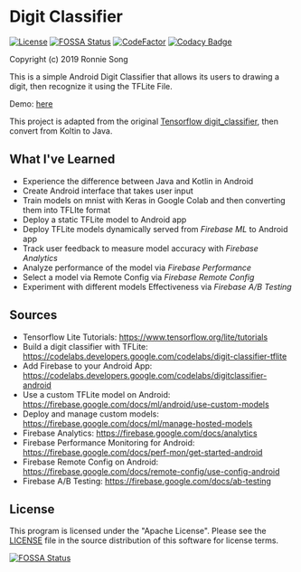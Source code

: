 # Digit Classifier

[![License](https://img.shields.io/badge/License-Apache%202.0-blue.svg)](https://opensource.org/licenses/Apache-2.0)
[![FOSSA Status](https://app.fossa.com/api/projects/git%2Bgithub.com%2Fronniesong0809%2FDigit-Classifier-App.svg?type=shield)](https://app.fossa.com/projects/git%2Bgithub.com%2Fronniesong0809%2FDigit-Classifier-App?ref=badge_shield)
[![CodeFactor](https://www.codefactor.io/repository/github/ronniesong0809/digit-classifier-app/badge)](https://www.codefactor.io/repository/github/ronniesong0809/digit-classifier-app)
[![Codacy Badge](https://app.codacy.com/project/badge/Grade/aad29daa9412448d995cb8e33c019226)](https://www.codacy.com/manual/ronsong/Digit-Classifier-App?utm_source=github.com&utm_medium=referral&utm_content=ronniesong0809/Digit-Classifier-App&utm_campaign=Badge_Grade)

Copyright (c) 2019 Ronnie Song

This is a simple Android Digit Classifier that allows its users to drawing a digit, then recognize it using the TFLite File.

Demo: [here](https://github.com/ronniesong0809/Digit-Classifier-App/releases/tag/v1.0)

This project is adapted from the original [Tensorflow digit_classifier](https://github.com/tensorflow/examples/blob/master/lite/codelabs/digit_classifier/README.md), then convert from Koltin to Java.

## What I've Learned

-   Experience the difference between Java and Kotlin in Android
-   Create Android interface that takes user input
-   Train models on mnist with Keras in Google Colab and then converting them into TFLIte format
-   Deploy a static TFLite model to Android app
-   Deploy TFLite models dynamically served from _Firebase ML_ to Android app
-   Track user feedback to measure model accuracy with _Firebase Analytics_
-   Analyze performance of the model via _Firebase Performance_
-   Select a model via Remote Config via _Firebase Remote Config_
-   Experiment with different models Effectiveness via _Firebase A/B Testing_

## Sources

-   Tensorflow Lite Tutorials: <https://www.tensorflow.org/lite/tutorials>
-   Build a digit classifier with TFLite: <https://codelabs.developers.google.com/codelabs/digit-classifier-tflite>
-   Add Firebase to your Android App: <https://codelabs.developers.google.com/codelabs/digitclassifier-android>
-   Use a custom TFLite model on Android: <https://firebase.google.com/docs/ml/android/use-custom-models>
-   Deploy and manage custom models: <https://firebase.google.com/docs/ml/manage-hosted-models>
-   Firebase Analytics: <https://firebase.google.com/docs/analytics>
-   Firebase Performance Monitoring for Android: <https://firebase.google.com/docs/perf-mon/get-started-android>
-   Firebase Remote Config on Android: <https://firebase.google.com/docs/remote-config/use-config-android>
-   Firebase A/B Testing: <https://firebase.google.com/docs/ab-testing>

## License

This program is licensed under the "Apache License". Please see the [LICENSE](https://github.com/ronniesong0809/Digit-Classifier-App/blob/master/LICENSE) file in the source distribution of this software for license terms.

[![FOSSA Status](https://app.fossa.com/api/projects/git%2Bgithub.com%2Fronniesong0809%2FDigit-Classifier-App.svg?type=large)](https://app.fossa.com/projects/git%2Bgithub.com%2Fronniesong0809%2FDigit-Classifier-App?ref=badge_large)
